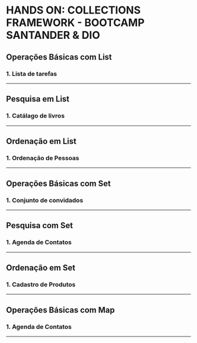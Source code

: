 # HANDS ON: COLLECTIONS FRAMEWORK - BOOTCAMP SANTANDER & DIO

## Operações Básicas com List

### 1. Lista de tarefas

<hr>

## Pesquisa em List

### 1. Catálago de livros

<hr>

## Ordenação em List

### 1. Ordenação de Pessoas

<hr>

## Operações Básicas com Set

### 1. Conjunto de convidados

<hr>

## Pesquisa com Set

### 1. Agenda de Contatos

<hr>

## Ordenação em Set

### 1. Cadastro de Produtos

<hr>

## Operações Básicas com Map

### 1. Agenda de Contatos

<hr>
